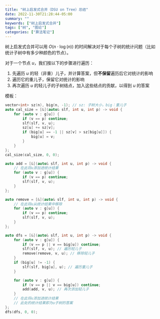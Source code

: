 ```yaml
---
title: "树上启发式合并（DSU on Tree）总结"
date: 2022-11-30T21:28:44-05:00
summary: ""
keywords: ["树上启发式合并"]
tags: ["树", "图论"]
categories: ["算法笔记"]
---
```

树上启发式合并可以用 $O(n\cdot \log(n))$ 的时间解决对于每个子树的统计问题（比如统计子树中有多少种颜色的节点）。
<!--more-->

对于一个节点 $u$，我们按以下的步骤进行遍历：

1. 先遍历 $u$ 的轻（非重）儿子，并计算答案，但**不保留**遍历后它对统计的影响
2. 遍历它的重儿子，保留它对统计的影响
3. 再次遍历 $u$ 的轻儿子的子树结点，加入这些结点的贡献，以得到 $u$ 的答案

模板：
```cpp
vector<int> sz(n), big(n, -1); // sz: 子树大小，big：重儿子
auto cal_size = [&](auto& slf, int u, int p) -> void {
    for (auto v : g[u]) {
        if (v == p) continue;
        slf(slf, v, u);
        sz[u] += sz[v];
        if (big[u] == -1 || sz[v] > sz[big[u]]) {
            big[u] = v;
        }
    }
};
cal_size(cal_size, 0, 0);

auto add = [&](auto& slf, int u, int p) -> void {
    // 在此将u添加进统计结果
    for (auto v : g[u]) {
        if (v == p) continue;
        slf(slf, v, u);
    }
};

auto remove = [&](auto& slf, int u, int p) -> void {
    // 在此将u从统计结果中移除
    for (auto v : g[u]) {
        if (v == p) continue;
        slf(slf, v, u);
    }
};

auto dfs = [&](auto& slf, int u, int p) -> void {
    for (auto v : g[u]) {
        if (v == p || v == big[u]) continue;
        slf(slf, v, u); // 遍历轻儿子
        remove(remove, v, u); // 移除轻儿子
    }
    if (big[u] != -1) {
        slf(slf, big[u], u); // 遍历重儿子
    }

    for (auto v : g[u]) {
        if (v == p || v == big[u]) continue;
        add(add, v, u); // 再次添加轻儿子
    }
    // 在此将u添加进统计结果
    // 此处的统计结果即为u子树的答案
};
dfs(dfs, 0, 0);
```
